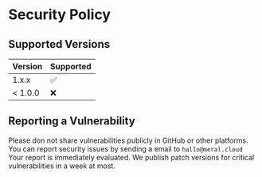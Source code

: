 # Security Policy

## Supported Versions

| Version | Supported          |
| ------- | ------------------ |
| 1.x.x   | :white_check_mark: |
| < 1.0.0 | :x:                |

## Reporting a Vulnerability

Please don not share vulnerabilities publicly in GitHub or other platforms.
You can report security issues by sending a email to `hallo@meral.cloud`
Your report is immediately evaluated. We publish patch versions for critical vulnerabilities in a week at most.
